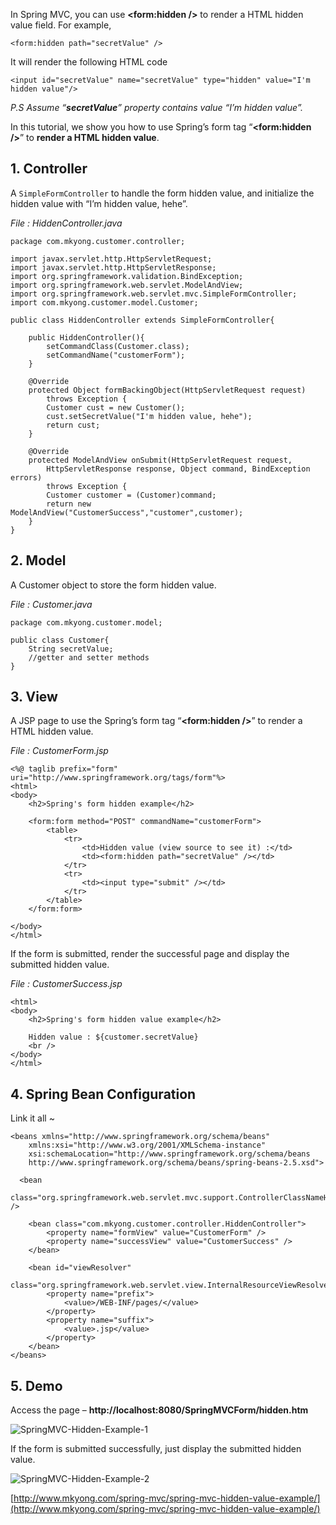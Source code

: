 In Spring MVC, you can use **<form:hidden />** to render a HTML hidden value field. For example,

    <form:hidden path="secretValue" />

It will render the following HTML code

    <input id="secretValue" name="secretValue" type="hidden" value="I'm hidden value"/>

_P.S Assume “**secretValue**” property contains value “I’m hidden value”._

In this tutorial, we show you how to use Spring’s form tag “**<form:hidden />**” to **render a HTML hidden value**.

## 1\. Controller

A `SimpleFormController` to handle the form hidden value, and initialize the hidden value with “I’m hidden value, hehe”.

_File : HiddenController.java_

    package com.mkyong.customer.controller;

    import javax.servlet.http.HttpServletRequest;
    import javax.servlet.http.HttpServletResponse;
    import org.springframework.validation.BindException;
    import org.springframework.web.servlet.ModelAndView;
    import org.springframework.web.servlet.mvc.SimpleFormController;
    import com.mkyong.customer.model.Customer;

    public class HiddenController extends SimpleFormController{

    	public HiddenController(){
    		setCommandClass(Customer.class);
    		setCommandName("customerForm");
    	}

    	@Override
    	protected Object formBackingObject(HttpServletRequest request)
    		throws Exception {
    		Customer cust = new Customer();
    		cust.setSecretValue("I'm hidden value, hehe");
    		return cust;
    	}

    	@Override
    	protected ModelAndView onSubmit(HttpServletRequest request,
    		HttpServletResponse response, Object command, BindException errors)
    		throws Exception {
    		Customer customer = (Customer)command;
    		return new ModelAndView("CustomerSuccess","customer",customer);
    	}
    }

## 2\. Model

A Customer object to store the form hidden value.

_File : Customer.java_

    package com.mkyong.customer.model;

    public class Customer{
    	String secretValue;
    	//getter and setter methods
    }

## 3\. View

A JSP page to use the Spring’s form tag “**<form:hidden />**” to render a HTML hidden value.

_File : CustomerForm.jsp_

    <%@ taglib prefix="form" uri="http://www.springframework.org/tags/form"%>
    <html>
    <body>
    	<h2>Spring's form hidden example</h2>

    	<form:form method="POST" commandName="customerForm">
    		<table>
    			<tr>
    				<td>Hidden value (view source to see it) :</td>
    				<td><form:hidden path="secretValue" /></td>
    			</tr>
    			<tr>
    				<td><input type="submit" /></td>
    			</tr>
    		</table>
    	</form:form>

    </body>
    </html>

If the form is submitted, render the successful page and display the submitted hidden value.

_File : CustomerSuccess.jsp_

    <html>
    <body>
    	<h2>Spring's form hidden value example</h2>

    	Hidden value : ${customer.secretValue}
    	<br />
    </body>
    </html>

## 4\. Spring Bean Configuration

Link it all ~

    <beans xmlns="http://www.springframework.org/schema/beans"
    	xmlns:xsi="http://www.w3.org/2001/XMLSchema-instance"
    	xsi:schemaLocation="http://www.springframework.org/schema/beans
    	http://www.springframework.org/schema/beans/spring-beans-2.5.xsd">

      <bean
      class="org.springframework.web.servlet.mvc.support.ControllerClassNameHandlerMapping" />

    	<bean class="com.mkyong.customer.controller.HiddenController">
    		<property name="formView" value="CustomerForm" />
    		<property name="successView" value="CustomerSuccess" />
    	</bean>

    	<bean id="viewResolver"
    		class="org.springframework.web.servlet.view.InternalResourceViewResolver">
    		<property name="prefix">
    			<value>/WEB-INF/pages/</value>
    		</property>
    		<property name="suffix">
    			<value>.jsp</value>
    		</property>
    	</bean>
    </beans>

## 5\. Demo

Access the page – **http://localhost:8080/SpringMVCForm/hidden.htm**

![SpringMVC-Hidden-Example-1](http://www.mkyong.com/wp-content/uploads/2010/08/SpringMVC-Hidden-Example-1.jpg)

If the form is submitted successfully, just display the submitted hidden value.

![SpringMVC-Hidden-Example-2](http://www.mkyong.com/wp-content/uploads/2010/08/SpringMVC-Hidden-Example-2.jpg)

[http://www.mkyong.com/spring-mvc/spring-mvc-hidden-value-example/](http://www.mkyong.com/spring-mvc/spring-mvc-hidden-value-example/)
